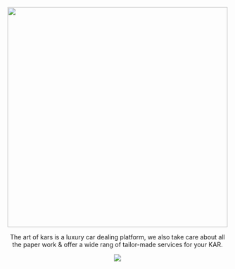 <center>
  <p align="center">
    <img src="https://i.imgur.com/Seiem9g.png" width=500px >
  </p>
  <p>The art of kars is a luxury car dealing platform, we also take care about all the paper work & offer a wide rang of tailor-made services for your KAR.</p>
  <img src="https://i.imgur.com/nJsLGwq.png" align="center">
  
</center>
